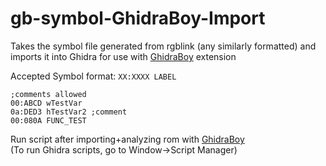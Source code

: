 # gb-symbol-GhidraBoy-Import
Takes the symbol file generated from rgblink (any similarly formatted) and imports it into Ghidra for use with [GhidraBoy](https://github.com/Gekkio/GhidraBoy) extension

Accepted Symbol format:
`XX:XXXX LABEL`
```
;comments allowed
00:ABCD wTestVar
0a:DED3 hTestVar2 ;comment
00:080A FUNC_TEST
```
Run script after importing+analyzing rom with [GhidraBoy](https://github.com/Gekkio/GhidraBoy)  
(To run Ghidra scripts, go to Window->Script Manager)
